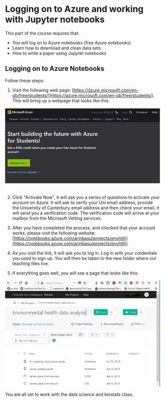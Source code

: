 # Logging on to Azure and working with Jupyter notebooks

This part of the course requires that:

- You will log on to Azure notebooks (free Azure notebooks)
- Learn how to download and clean data sets
- How to write a paper using Jupyter notebooks

## Logging on to Azure Notebooks
Follow these steps:

1. Visit the following web page: [https://azure.microsoft.com/en-gb/free/students/](https://azure.microsoft.com/en-gb/free/students/). This will bring up a webpage that looks like this:

![azure landing page](azure_01.PNG)

2. Click "Activate Now", it will ask you a series of questions to activate your account on Azure. It will ask to verify your Uni email address, provide the University of Canterbury email address and then check your email, it will send you a verification code. The verification code will arrive at your mailbox from the Microsoft Vetting services.

3. After you have completed the process, and checked that your account works, please visit the following website:
[https://notebooks.azure.com/arinbasu/projects/envhlth](https://notebooks.azure.com/arinbasu/projects/envhlth)

4. As you visit the link, it will ask you to log in. Log in with your credentials you used to sign up. You will then be taken to the new folder where our teaching files live.

4. If everything goes well, you will see a page that looks like this:

![environmental health page](azure_02.PNG)

You are all set to work with the data science and biostats class. 
